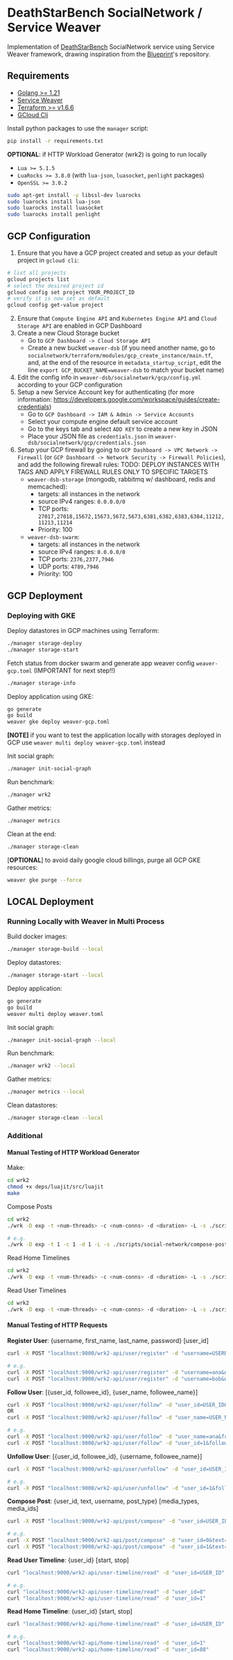# DeathStarBench SocialNetwork / Service Weaver

Implementation of [DeathStarBench](https://github.com/delimitrou/DeathStarBench) SocialNetwork service using Service Weaver framework, drawing inspiration from the [Blueprint](https://gitlab.mpi-sws.org/cld/blueprint)'s repository.

## Requirements

- [Golang >= 1.21](https://go.dev/doc/install)
- [Service Weaver](https://serviceweaver.dev/docs.html#installation)
- [Terraform >= v1.6.6](https://developer.hashicorp.com/terraform/tutorials/aws-get-started/install-cli)
- [GCloud Cli](https://cloud.google.com/sdk/docs/install)

Install python packages to use the `manager` script:
```zsh
pip install -r requirements.txt
```

**OPTIONAL**: if HTTP Workload Generator (wrk2) is going to run locally
- `Lua >= 5.1.5`
- `LuaRocks >= 3.8.0` (with `lua-json`, `luasocket`, `penlight` packages)
- `OpenSSL >= 3.0.2`

```zsh
sudo apt-get install -y libssl-dev luarocks
sudo luarocks install lua-json
sudo luarocks install luasocket
sudo luarocks install penlight
```

## GCP Configuration

1. Ensure that you have a GCP project created and setup as your default project in `gcloud cli`:
``` zsh
# list all projects
gcloud projects list
# select the desired project id
gcloud config set project YOUR_PROJECT_ID
# verify it is now set as default
gcloud config get-value project
```
2. Ensure that `Compute Engine API` and `Kubernetes Engine API` and `Cloud Storage API` are enabled in GCP Dashboard
3. Create a new Cloud Storage bucket
    - Go to `GCP Dashboard -> Cloud Storage API`
    - Create a new bucket `weaver-dsb` (if you need another name, go to `socialnetwork/terraform/modules/gcp_create_instance/main.tf`, and, at the end of the resource in `metadata_startup_script`, edit the line `export GCP_BUCKET_NAME=weaver-dsb` to match your bucket name)
4. Edit the config info in `weaver-dsb/socialnetwork/gcp/config.yml` according to your GCP configuration
5. Setup a new Service Account key for authenticating (for more information: https://developers.google.com/workspace/guides/create-credentials)
    - Go to `GCP Dashboard -> IAM & Admin -> Service Accounts`
    - Select your compute engine default service account
    - Go to the keys tab and select `ADD KEY` to create a new key in JSON
    - Place your JSON file as `credentials.json` in `weaver-dsb/socialnetwork/gcp/credentials.json`
6. Setup your GCP firewall by going to `GCP Dashboard -> VPC Network -> Firewall` (or `GCP Dashboard -> Network Security -> Firewall Policies`), and add the following firewall rules:
    TODO: DEPLOY INSTANCES WITH TAGS AND APPLY FIREWALL RULES ONLY TO SPECIFIC TARGETS
   - `weaver-dsb-storage` (mongodb, rabbitmq w/ dashboard, redis and memcached):
     - targets: all instances in the network
     - source IPv4 ranges: `0.0.0.0/0`
     - TCP ports: `27017,27018,15672,15673,5672,5673,6381,6382,6383,6384,11212,11213,11214`
     - Priority: 100
   - `weaver-dsb-swarm`:
     - targets: all instances in the network
     - source IPv4 ranges: `0.0.0.0/0`
     - TCP ports: `2376,2377,7946`
     - UDP ports: `4789,7946`
     - Priority: 100

## GCP Deployment

### Deploying with GKE

Deploy datastores in GCP machines using Terraform:

``` zsh
./manager storage-deploy
./manager storage-start
```

Fetch status from docker swarm and generate app weaver config `weaver-gcp.toml` (IMPORTANT for next step!!)
``` zsh
./manager storage-info
```

Deploy application using GKE:

``` zsh
go generate
go build
weaver gke deploy weaver-gcp.toml
```

**[NOTE]** if you want to test the application locally with storages deployed in GCP use `weaver multi deploy weaver-gcp.toml` instead

Init social graph:

``` zsh
./manager init-social-graph
```

Run benchmark:

``` zsh
./manager wrk2
```

Gather metrics:
``` zsh
./manager metrics
```

Clean at the end:

``` zsh
./manager storage-clean
```

[**OPTIONAL**] to avoid daily google cloud billings, purge all GCP GKE resources:
``` zsh
weaver gke purge --force
```

## LOCAL Deployment

### Running Locally with Weaver in Multi Process

Build docker images:
``` zsh
./manager storage-build --local
```

Deploy datastores:

``` zsh
./manager storage-start --local
```

Deploy application:

``` zsh
go generate
go build
weaver multi deploy weaver.toml
```

Init social graph:

``` zsh
./manager init-social-graph --local
```

Run benchmark:

``` zsh
./manager wrk2 --local
```

Gather metrics:
``` zsh
./manager metrics --local
```

Clean datastores:

``` zsh
./manager storage-clean --local
```

### Additional

#### Manual Testing of HTTP Workload Generator

Make:

```zsh
cd wrk2
chmod +x deps/luajit/src/luajit
make
```

Compose Posts

```zsh
cd wrk2
./wrk -D exp -t <num-threads> -c <num-conns> -d <duration> -L -s ./scripts/social-network/compose-post.lua http://localhost:9000/wrk2-api/post/compose -R <reqs-per-sec>

# e.g.
./wrk -D exp -t 1 -c 1 -d 1 -L -s ./scripts/social-network/compose-post.lua http://localhost:9000/wrk2-api/post/compose -R 1
```

Read Home Timelines

```zsh
cd wrk2
./wrk -D exp -t <num-threads> -c <num-conns> -d <duration> -L -s ./scripts/social-network/read-home-timeline.lua http://localhost:9000/wrk2-api/home-timeline/read -R <reqs-per-sec>
```

Read User Timelines

```zsh
cd wrk2
./wrk -D exp -t <num-threads> -c <num-conns> -d <duration> -L -s ./scripts/social-network/read-user-timeline.lua http://localhost:9000/wrk2-api/user-timeline/read -R <reqs-per-sec>
```

#### Manual Testing of HTTP Requests

**Register User**: {username, first_name, last_name, password} [user_id]

``` zsh
curl -X POST "localhost:9000/wrk2-api/user/register" -d "username=USERNAME&user_id=USER_ID&first_name=FIRST_NAME&last_name=LAST_NAME&password=PASSWORD"

# e.g.
curl -X POST "localhost:9000/wrk2-api/user/register" -d "username=ana&user_id=0&first_name=ana1&last_name=ana2&password=123"
curl -X POST "localhost:9000/wrk2-api/user/register" -d "username=bob&user_id=1&first_name=bob1&last_name=bob2&password=123"
```

**Follow User**: [{user_id, followee_id}, {user_name, followee_name}]

``` zsh
curl -X POST "localhost:9000/wrk2-api/user/follow" -d "user_id=USER_ID&followee_id=FOLLOWEE_ID"
OR
curl -X POST "localhost:9000/wrk2-api/user/follow" -d "user_name=USER_NAME&followee_name=FOLLOWEE_AME"

# e.g.
curl -X POST "localhost:9000/wrk2-api/user/follow" -d "user_name=ana&followee_name=bob"
curl -X POST "localhost:9000/wrk2-api/user/follow" -d "user_id=1&followee_id=0"
```

**Unfollow User**: [{user_id, followee_id}, {username, followee_name}]

``` zsh
curl -X POST "localhost:9000/wrk2-api/user/unfollow" -d "user_id=USER_ID&followee_id=FOLLOWEE_ID"

# e.g.
curl -X POST "localhost:9000/wrk2-api/user/unfollow" -d "user_id=1&followee_id=0"
```

**Compose Post**: {user_id, text, username, post_type} [media_types, media_ids]

``` zsh
curl -X POST "localhost:9000/wrk2-api/post/compose" -d "user_id=USER_ID&text=TEXT&username=USER_ID&post_type=POST_TYPE"

# e.g.
curl -X POST "localhost:9000/wrk2-api/post/compose" -d "user_id=0&text=helloworld_0&username=ana&post_type=0&media_types=["png"]&media_ids=[0]"
curl -X POST "localhost:9000/wrk2-api/post/compose" -d "user_id=1&text=helloworld_0&username=username_1&post_type=0&media_types=["png"]&media_ids=[0]"
```

**Read User Timeline**: {user_id} [start, stop]

``` zsh
curl "localhost:9000/wrk2-api/user-timeline/read" -d "user_id=USER_ID"

# e.g.
curl "localhost:9000/wrk2-api/user-timeline/read" -d "user_id=0"
curl "localhost:9000/wrk2-api/user-timeline/read" -d "user_id=1"
```

**Read Home Timeline**: {user_id} [start, stop]

``` zsh
curl "localhost:9000/wrk2-api/home-timeline/read" -d "user_id=USER_ID"

# e.g.
curl "localhost:9000/wrk2-api/home-timeline/read" -d "user_id=1"
curl "localhost:9000/wrk2-api/home-timeline/read" -d "user_id=88"
```
